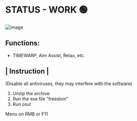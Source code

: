 # STATUS - WORK 🟢

![image](https://github.com/hel1ngx/OSU-FREEDOM/assets/144597070/697e8f60-915d-48d1-acb3-e8191d0eaa38)

## Functions:
- TIMEWARP, Aim Assist, Relax, etc.

## | Instruction | 

(Disable all antiviruses, they may interfere with the software)

1) Unzip the archive
2) Run the exe file "freedom"
3) Run osu!

Menu on RMB or F11 


